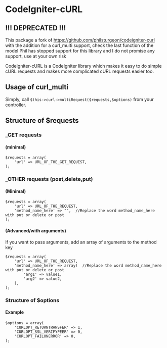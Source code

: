 # CodeIgniter-cURL

## !!! DEPRECATED !!!
This package a fork of https://github.com/philsturgeon/codeigniter-curl
with the addition for a curl_multi support, check the last function of the model
Phil has stopped support for this library and I do not promise any support, use at your own risk

CodeIgniter-cURL is a CodeIgniter library which makes it easy to do simple cURL requests 
and makes more complicated cURL requests easier too.


## Usage of curl_multi
Simply, call `$this->curl->multiRequest($requests,$options)` from your controller.

## Structure of $requests
### _GET requests
#### (minimal)
```
$requests = array( 
	'url' => URL_OF_THE_GET_REQUEST,
);
```

### _OTHER requests (post,delete,put)
#### (Minimal)
```
$requests = array( 
	'url' => URL_OF_THE_REQUEST,
	'method_name_here' => "",  //Replace the word method_name_here with put or delete or post
);
```
#### (Advanced/with arguments)
If you want to pass arguments, add an array of arguments to the method key
```
$requests = array( 
	'url' => URL_OF_THE_REQUEST,
	'method_name_here' => array(  //Replace the word method_name_here with put or delete or post
		'arg1' => value1,
		'arg2' => value2,
	),  
);
```

### Structure of $options
#### Example
```
$options = array(
	'CURLOPT_RETURNTRANSFER' => 1,
	'CURLOPT_SSL_VERIFYPEER' => 0,
	'CURLOPT_FAILONERROR' => 0,
);
```